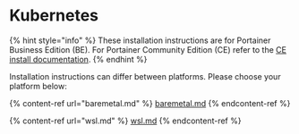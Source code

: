 # Kubernetes

{% hint style="info" %}
These installation instructions are for Portainer Business Edition (BE). For Portainer Community Edition (CE) refer to the [CE install documentation](../../../install-ce/server/kubernetes/).
{% endhint %}

Installation instructions can differ between platforms. Please choose your platform below:

{% content-ref url="baremetal.md" %}
[baremetal.md](baremetal.md)
{% endcontent-ref %}

{% content-ref url="wsl.md" %}
[wsl.md](wsl.md)
{% endcontent-ref %}
